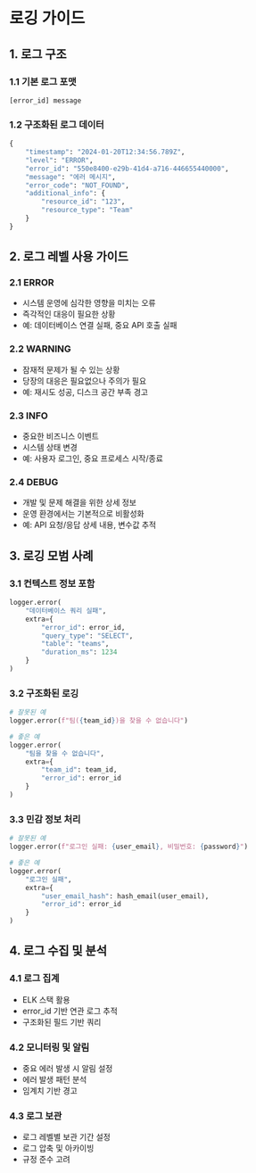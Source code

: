 # 로깅 가이드

## 1. 로그 구조

### 1.1 기본 로그 포맷
```
[error_id] message
```

### 1.2 구조화된 로그 데이터
```python
{
    "timestamp": "2024-01-20T12:34:56.789Z",
    "level": "ERROR",
    "error_id": "550e8400-e29b-41d4-a716-446655440000",
    "message": "에러 메시지",
    "error_code": "NOT_FOUND",
    "additional_info": {
        "resource_id": "123",
        "resource_type": "Team"
    }
}
```

## 2. 로그 레벨 사용 가이드

### 2.1 ERROR
- 시스템 운영에 심각한 영향을 미치는 오류
- 즉각적인 대응이 필요한 상황
- 예: 데이터베이스 연결 실패, 중요 API 호출 실패

### 2.2 WARNING
- 잠재적 문제가 될 수 있는 상황
- 당장의 대응은 필요없으나 주의가 필요
- 예: 재시도 성공, 디스크 공간 부족 경고

### 2.3 INFO
- 중요한 비즈니스 이벤트
- 시스템 상태 변경
- 예: 사용자 로그인, 중요 프로세스 시작/종료

### 2.4 DEBUG
- 개발 및 문제 해결을 위한 상세 정보
- 운영 환경에서는 기본적으로 비활성화
- 예: API 요청/응답 상세 내용, 변수값 추적

## 3. 로깅 모범 사례

### 3.1 컨텍스트 정보 포함
```python
logger.error(
    "데이터베이스 쿼리 실패",
    extra={
        "error_id": error_id,
        "query_type": "SELECT",
        "table": "teams",
        "duration_ms": 1234
    }
)
```

### 3.2 구조화된 로깅
```python
# 잘못된 예
logger.error(f"팀({team_id})을 찾을 수 없습니다")

# 좋은 예
logger.error(
    "팀을 찾을 수 없습니다",
    extra={
        "team_id": team_id,
        "error_id": error_id
    }
)
```

### 3.3 민감 정보 처리
```python
# 잘못된 예
logger.error(f"로그인 실패: {user_email}, 비밀번호: {password}")

# 좋은 예
logger.error(
    "로그인 실패",
    extra={
        "user_email_hash": hash_email(user_email),
        "error_id": error_id
    }
)
```

## 4. 로그 수집 및 분석

### 4.1 로그 집계
- ELK 스택 활용
- error_id 기반 연관 로그 추적
- 구조화된 필드 기반 쿼리

### 4.2 모니터링 및 알림
- 중요 에러 발생 시 알림 설정
- 에러 발생 패턴 분석
- 임계치 기반 경고

### 4.3 로그 보관
- 로그 레벨별 보관 기간 설정
- 로그 압축 및 아카이빙
- 규정 준수 고려 